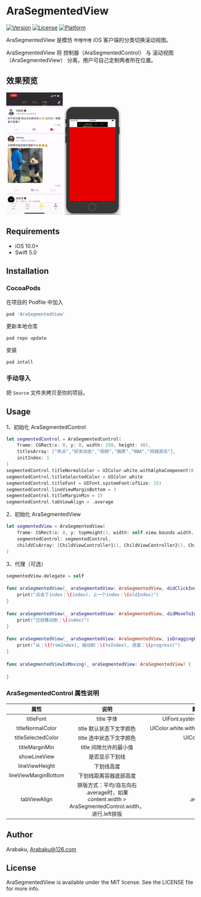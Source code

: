 # AraSegmentedView

[![Version](https://img.shields.io/cocoapods/v/AraSegmentedView.svg?style=flat)](https://cocoapods.org/pods/AraSegmentedView)
[![License](https://img.shields.io/cocoapods/l/AraSegmentedView.svg?style=flat)](https://cocoapods.org/pods/AraSegmentedView)
[![Platform](https://img.shields.io/cocoapods/p/AraSegmentedView.svg?style=flat)](https://cocoapods.org/pods/AraSegmentedView)

AraSegmentedView 是模仿 `哔哩哔哩` iOS 客户端的分类切换滚动视图。

AraSegmentedView 将 控制器（AraSegmentedControl） 与 滚动视图（AraSegmentedView） 分离，用户可自己定制两者所在位置。

## 效果预览

<div>
	<img src="https://raw.githubusercontent.com/Arabaku/AraSegmentedView/master/Assets/style1.gif" width = "30%" div/>
    <img src="https://raw.githubusercontent.com/Arabaku/AraSegmentedView/master/Assets/style2.gif" width = "30%" div/>
</div>

## Requirements

- iOS 10.0+
- Swift 5.0

## Installation

### CocoaPods

在项目的 Podfile 中加入
```ruby
pod 'AraSegmentedView'
```
更新本地仓库
```
pod repo update
```
安装
```
pod intall
```

### 手动导入

把 `Source` 文件夹拷贝至你的项目。

## Usage

1、初始化 AraSegmentedControl
```swift
let segmentedControl = AraSegmentedControl(
    frame: CGRect(x: 0, y: 0, width: 250, height: 40),
    titlesArray: ["热点","好友动态","视频","搞笑","NBA","同城资讯"],
    initIndex: 1
)
segmentedControl.titleNormalColor = UIColor.white.withAlphaComponent(0.5)
segmentedControl.titleSelectedColor = UIColor.white
segmentedControl.titleFont = UIFont.systemFont(ofSize: 15)
segmentedControl.lineViewMarginBottom = 3
segmentedControl.titleMarginMin = 15
segmentedControl.tabViewAlign = .average
```

2、初始化 AraSegmentedView
```swift
let segmentedView = AraSegmentedView(
    frame: CGRect(x: 0, y: topHeight(), width: self.view.bounds.width, height: self.view.bounds.height - topHeight() - bottomHeight()),
    segmentedControl: segmentedControl,
    childVCsArray: [ChildViewController1(), ChildViewController2(), ChildViewController3(), ChildViewController4(), ChildViewController5(), ChildViewController6()]
)
```

3、代理（可选）
```swift
segmentedView.delegate = self

func araSegmentedView(_ araSegmentedView: AraSegmentedView, didClickIndex index: Int, oldIndex: Int) {
    print("点击了index：\(index)，上一个index：\(oldIndex)")
}

func araSegmentedView(_ araSegmentedView: AraSegmentedView, didMoveToIndex index: Int) {
    print("已经移动到：\(index)")
}

func araSegmentedView(_ araSegmentedView: AraSegmentedView, isDraggingFromIndex fromIndex: Int, toIndex: Int, progress: Float) {
    print("从：\(fromIndex), 拖动到：\(toIndex), 进度：\(progress)")
}

func araSegmentedViewIsMoving(_ araSegmentedView: AraSegmentedView) {
    
}
```

### AraSegmentedControl 属性说明

属性 | 说明 | 默认值
:-:|:-:|:-:
titleFont | title 字体 | UIFont.systemFont(ofSize: 14) |
titleNormalColor | title 默认状态下文字颜色 | UIColor.white.withAlphaComponent(0.5) |
titleSelectedColor | title 选中状态下文字颜色 | UIColor.white |
titleMarginMin | title 间隙允许的最小值 | 15 |
showLineView | 是否显示下划线 | true |
lineViewHeight | 下划线高度 | 2 |
lineViewMarginBottom | 下划线距离容器底部高度 | 3 |
tabViewAlign | 排版方式：平均/自左向右<br/>.average时，如果 content.width > AraSegmentedControl.width，进行.left排版 | .average |

## Author

Arabaku, Arabaku@126.com

## License

AraSegmentedView is available under the MIT license. See the LICENSE file for more info.
